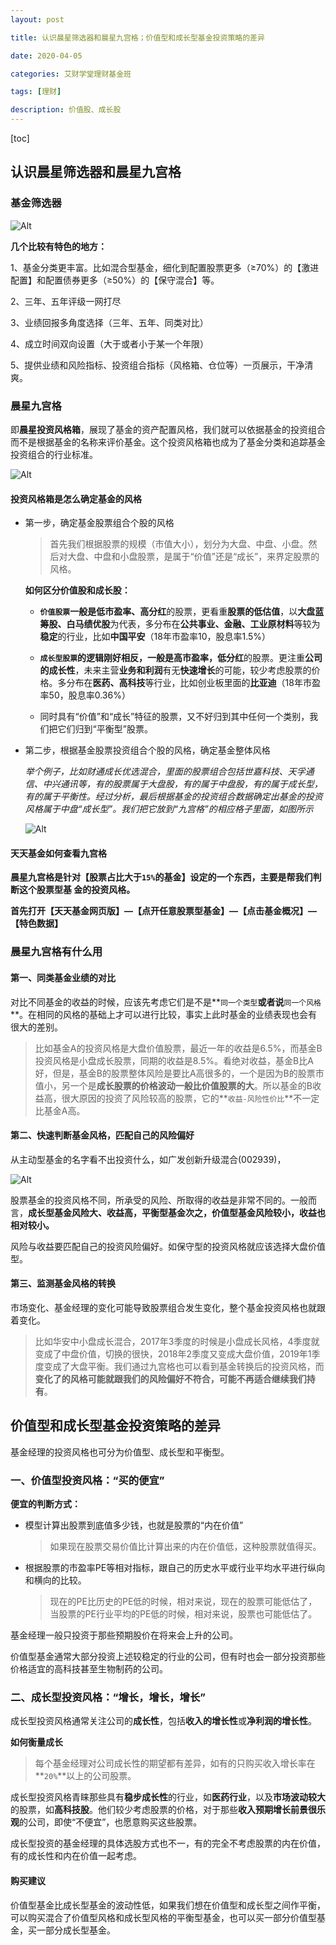 ```yaml
---
layout: post

title: 认识晨星筛选器和晨星九宫格；价值型和成长型基金投资策略的差异

date: 2020-04-05

categories: 艾财学堂理财基金班

tags: [理财]

description: 价值股、成长股
---
```


[toc]

## 认识晨星筛选器和晨星九宫格

### 基金筛选器

![Alt](https://user-images.githubusercontent.com/35519242/78501640-ffddaa80-778e-11ea-9618-7f72258ab742.png)



**几个比较有特色的地方：**

1、基金分类更丰富。比如混合型基金，细化到配置股票更多（≥70%）的【激进配置】和配置债券更多（≥50%）的【保守混合】等。

2、三年、五年评级一网打尽

3、业绩回报多角度选择（三年、五年、同类对比）

4、成立时间双向设置（大于或者小于某一个年限）

5、提供业绩和风险指标、投资组合指标（风格箱、仓位等）一页展示，干净清爽。

### 晨星九宫格

即**晨星投资风格箱**，展现了基金的资产配置风格，我们就可以依据基金的投资组合而不是根据基金的名称来评价基金。这个投资风格箱也成为了基金分类和追踪基金投资组合的行业标准。



![Alt](https://user-images.githubusercontent.com/35519242/78501734-94e0a380-778f-11ea-8749-a471ea0af6ed.png)

#### 投资风格箱是怎么确定基金的风格

- 第一步，确定基金股票组合个股的风格

  > 首先我们根据股票的规模（市值大小），划分为大盘、中盘、小盘。然后对大盘、中盘和小盘股票，是属于“价值”还是“成长”，来界定股票的风格。

  **如何区分价值股和成长股：**

  - **`价值股票`**一般是**低市盈率、高分红**的股票，更看重**股票的低估值**，以**大盘蓝筹股、白马绩优股**为代表，多分布在**公共事业、金融、工业原材料**等较为**稳定**的行业，比如**中国平安**（18年市盈率10，股息率1.5%）

  - **`成长型股票`**的逻辑刚好相反，一般是**高市盈率，低分红**的股票。更注重**公司的成长性**，未来主营**业务和利润**有无**快速增长**的可能，较少考虑股票的价格。多分布在**医药、高科技**等行业，比如创业板里面的**比亚迪**（18年市盈率50，股息率0.36%）

  - 同时具有“价值”和“成长”特征的股票，又不好归到其中任何一个类别，我们把它们归到“平衡型”股票。

- 第二步，根据基金股票投资组合个股的风格，确定基金整体风格

  *举个例子，比如财通成长优选混合，里面的股票组合包括世嘉科技、天孚通信、中兴通讯等，有的股票属于大盘股，有的属于中盘股，有的属于成长型，有的属于平衡性。经过分析，最后根据基金的投资组合数据确定出基金的投资风格属于中盘“成长型”。我们把它放到“九宫格”的相应格子里面，如图所示*

  ![Alt](https://user-images.githubusercontent.com/35519242/78501920-d291fc00-7790-11ea-90bd-05830fc29134.png)

#### 天天基金如何查看九宫格

**晨星九宫格是针对【股票占比大于`15%`的基金】设定的一个东西，主要是帮我们判断这个股票型基	金的投资风格。**

**首先打开【天天基金网页版】—【点开任意股票型基金】—【点击基金概况】—【特色数据】**

### 晨星九宫格有什么用

#### 第一、同类基金业绩的对比

对比不同基金的收益的时候，应该先考虑它们是不是**`同一个类型`**或者说**`同一个风格`**。在相同的风格的基础上才可以进行比较，事实上此时基金的业绩表现也会有很大的差别。

> 比如基金A的投资风格是大盘价值股票，最近一年的收益是6.5%，而基金B投资风格是小盘成长股票，同期的收益是8.5%。看绝对收益，基金B比A好，但是，基金B的股票整体风险是要比A高很多的，一个是因为B的股票市值小，另一个是**成长股票的价格波动一般比价值股票的大**。所以基金的B收益高，很大原因的投资了风险较高的股票，它的**`收益-风险性价比`**不一定比基金A高。

#### 第二、快速判断基金风格，匹配自己的风险偏好

从主动型基金的名字看不出投资什么，如广发创新升级混合(002939)，

![Alt](https://user-images.githubusercontent.com/35519242/78502173-3d900280-7792-11ea-85ce-853f49731ef0.png)

股票基金的投资风格不同，所承受的风险、所取得的收益是非常不同的。一般而言，**成长型基金风险大、收益高，平衡型基金次之，价值型基金风险较小，收益也相对较小。**

风险与收益要匹配自己的投资风险偏好。如保守型的投资风格就应该选择大盘价值型。

#### 第三、监测基金风格的转换

市场变化、基金经理的变化可能导致股票组合发生变化，整个基金投资风格也就跟着变化。

> 比如华安中小盘成长混合，2017年3季度的时候是小盘成长风格，4季度就变成了中盘价值，切换的很快，2018年2季度又变成大盘价值，2019年1季度变成了大盘平衡。我们通过九宫格也可以看到基金转换后的投资风格，而**变化了的风格可能就跟我们的风险偏好不符合，可能不再适合继续我们持有**。

## 价值型和成长型基金投资策略的差异

基金经理的投资风格也可分为价值型、成长型和平衡型。

### 一、价值型投资风格：“买的便宜”

**便宜的判断方式：**

- 模型计算出股票到底值多少钱，也就是股票的“内在价值”

  > 如果现在股票交易价值比计算出来的内在价值低，这种股票就值得买。

- 根据股票的市盈率PE等相对指标，跟自己的历史水平或行业平均水平进行纵向和横向的比较。

  > 现在的PE比历史的PE低的时候，相对来说，现在的股票可能低估了，当股票的PE行业平均的PE低的时候，相对来说，股票也可能低估了。

基金经理一般只投资于那些预期股价在将来会上升的公司。

价值型基金通常大部分投资上述较稳定的行业的公司，但有时也会一部分投资那些价格适宜的高科技甚至生物制药的公司。

### 二、成长型投资风格：“增长，增长，增长”

成长型投资风格通常关注公司的**成长性**，包括**收入的增长性**或**净利润的增长性**。

**如何衡量成长**

> 每个基金经理对公司成长性的期望都有差异，如有的只购买收入增长率在**`20%`**以上的公司股票。

成长型投资风格青睐那些具有**稳步成长性**的行业，如**医药行业**，以及**市场波动较大**的股票，如**高科技股**。他们较少考虑股票的价格，对于那些**收入预期增长前景很乐观**的公司，即使“不便宜”，也愿意购买这些股票。

成长型投资的基金经理的具体选股方式也不一，有的完全不考虑股票的内在价值，有的成长性和内在价值一起考虑。



#### 购买建议

价值型基金比成长型基金的波动性低，如果我们想在价值型和成长型之间作平衡，可以购买混合了价值型风格和成长型风格的平衡型基金，也可以买一部分价值型基金，买一部分成长型基金。